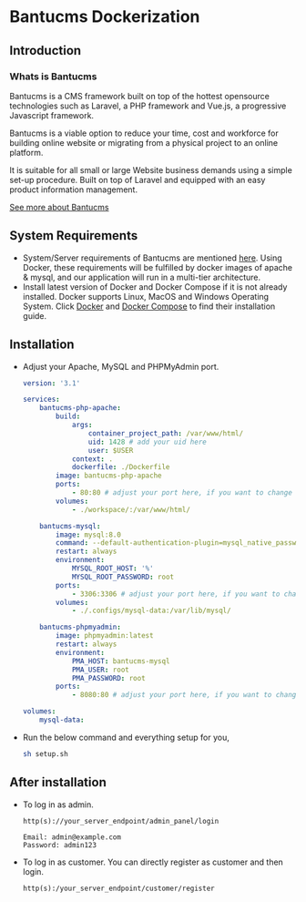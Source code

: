 # Bantucms Dockerization
## Introduction
### Whats is Bantucms
Bantucms is a CMS framework built on top of the hottest opensource technologies such as Laravel, a PHP framework and Vue.js, a progressive Javascript framework.

Bantucms is a viable option to reduce your time, cost and workforce for building online website or migrating from a physical project to an online platform.

It is suitable for all small or large Website business demands using a simple set-up procedure. Built on top of Laravel and equipped with an easy product information management.

[See more about Bantucms](https://devdocs.codenom.com/1.x/installation-guide/)

## System Requirements
- System/Server requirements of Bantucms are mentioned [here](https://devdocs.codenom.com/1.x/installation-guide/requirements.html). Using Docker, these requirements will be fulfilled by docker images of apache & mysql, and our application will run in a multi-tier architecture.
- Install latest version of Docker and Docker Compose if it is not already installed. Docker supports Linux, MacOS and Windows Operating System. Click [Docker](https://docs.docker.com/get-docker/) and [Docker Compose](https://docs.docker.com/compose/install/) to find their installation guide.

## Installation
- Adjust your Apache, MySQL and PHPMyAdmin port.

  ~~~yml
  version: '3.1'

  services:
      bantucms-php-apache:
          build:
              args:
                  container_project_path: /var/www/html/
                  uid: 1428 # add your uid here
                  user: $USER
              context: .
              dockerfile: ./Dockerfile
          image: bantucms-php-apache
          ports:
              - 80:80 # adjust your port here, if you want to change
          volumes:
              - ./workspace/:/var/www/html/

      bantucms-mysql:
          image: mysql:8.0
          command: --default-authentication-plugin=mysql_native_password
          restart: always
          environment:
              MYSQL_ROOT_HOST: '%'
              MYSQL_ROOT_PASSWORD: root
          ports:
              - 3306:3306 # adjust your port here, if you want to change
          volumes:
              - ./.configs/mysql-data:/var/lib/mysql/

      bantucms-phpmyadmin:
          image: phpmyadmin:latest
          restart: always
          environment:
              PMA_HOST: bantucms-mysql
              PMA_USER: root
              PMA_PASSWORD: root
          ports:
              - 8080:80 # adjust your port here, if you want to change

  volumes:
      mysql-data:
  ~~~

- Run the below command and everything setup for you,

  ~~~sh
  sh setup.sh
  ~~~

## After installation

- To log in as admin.

  ~~~text
  http(s)://your_server_endpoint/admin_panel/login

  Email: admin@example.com
  Password: admin123
  ~~~

- To log in as customer. You can directly register as customer and then login.

  ~~~text
  http(s):/your_server_endpoint/customer/register
  ~~~